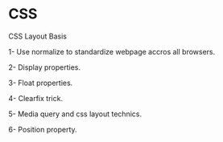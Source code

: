 # CSS
CSS Layout Basis

1- Use normalize to standardize webpage accros all browsers. 

2- Display properties. 

3- Float properties. 

4- Clearfix trick. 

5- Media query and css layout technics. 

6- Position property. 
